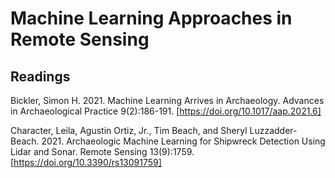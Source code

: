 # Machine Learning Approaches in Remote Sensing

## Readings

Bickler, Simon H. 2021. Machine Learning Arrives in Archaeology. Advances in Archaeological
Practice 9(2):186-191. [https://doi.org/10.1017/aap.2021.6]

Character, Leila, Agustin Ortiz, Jr., Tim Beach, and Sheryl Luzzadder-Beach. 2021.
Archaeologic Machine Learning for Shipwreck Detection Using Lidar and Sonar. 
Remote Sensing 13(9):1759. [https://doi.org/10.3390/rs13091759]